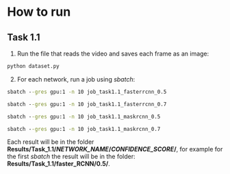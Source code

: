 # How to run

## Task 1.1

1. Run the file that reads the video and saves each frame as an image:

```cmd
python dataset.py
```

2. For each network, run a job using *sbatch*:

```cmd
sbatch --gres gpu:1 -n 10 job_task1.1_fasterrcnn_0.5

sbatch --gres gpu:1 -n 10 job_task1.1_fasterrcnn_0.7

sbatch --gres gpu:1 -n 10 job_task1.1_maskrcnn_0.5

sbatch --gres gpu:1 -n 10 job_task1.1_maskrcnn_0.7
```

Each result will be in the folder **Results/Task_1.1/*NETWORK_NAME*/*CONFIDENCE_SCORE*/**, for example for the first *sbatch* the result will be in the folder: **Results/Task_1.1/faster_RCNN/0.5/**.
